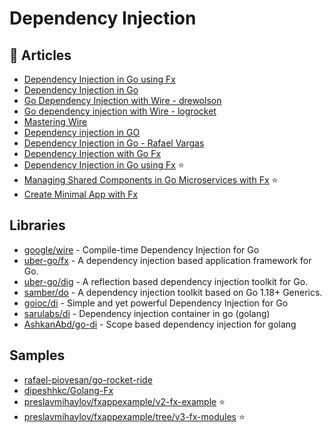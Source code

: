 # Dependency Injection

## 📕 Articles
- [Dependency Injection in Go using Fx](https://medium.com/swlh/dependency-injection-in-go-using-fx-6a623c5c5e01)
- [Dependency Injection in Go](https://outcrawl.com/go-dependency-injection)
- [Go Dependency Injection with Wire - drewolson](https://blog.drewolson.org/go-dependency-injection-with-wire)
- [Go dependency injection with Wire - logrocket](https://blog.logrocket.com/go-dependency-injection-wire/)
- [Mastering Wire](https://itnext.io/mastering-wire-f1226717bbac)
- [Dependency injection in GO](https://golangforall.com/en/post/dependency-injection.html)
- [Dependency Injection in Go - Rafael Vargas](https://medium.com/avenue-tech/dependency-injection-in-go-35293ef7b6)
- [Dependency Injection with Go Fx](https://articles.wesionary.team/dependency-injection-with-go-fx-b698a6585cf0)
- [Dependency Injection in Go using Fx](https://pmihaylov.com/dependency-injection-go-fx/) ⭐ 
- [Managing Shared Components in Go Microservices with Fx](https://pmihaylov.com/shared-components-go-microservices/) ⭐ 
- [Create Minimal App with Fx](https://uber-go.github.io/fx/get-started/minimal.html)


## Libraries
- [google/wire](https://github.com/google/wire) - Compile-time Dependency Injection for Go
- [uber-go/fx](https://github.com/uber-go/fx) - A dependency injection based application framework for Go.
- [uber-go/dig](https://github.com/uber-go/dig) - A reflection based dependency injection toolkit for Go.
- [samber/do](https://github.com/samber/do) - A dependency injection toolkit based on Go 1.18+ Generics.
- [goioc/di](https://github.com/goioc/di) - Simple and yet powerful Dependency Injection for Go
- [sarulabs/di](https://github.com/sarulabs/di) - Dependency injection container in go (golang)
- [AshkanAbd/go-di](https://github.com/AshkanAbd/go-di) - Scope based dependency injection for golang

## Samples
- [rafael-piovesan/go-rocket-ride](https://github.com/rafael-piovesan/go-rocket-ride)
- [dipeshhkc/Golang-Fx](https://github.com/dipeshhkc/Golang-Fx)
- [preslavmihaylov/fxappexample/v2-fx-example](https://github.com/preslavmihaylov/fxappexample/tree/v2-fx-example) ⭐
- [preslavmihaylov/fxappexample/tree/v3-fx-modules](https://github.com/preslavmihaylov/fxappexample/tree/v3-fx-modules) ⭐
